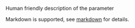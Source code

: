 Human friendly description of the parameter

Markdown is supported, see [markdown](../../../markdown.md) for details.
